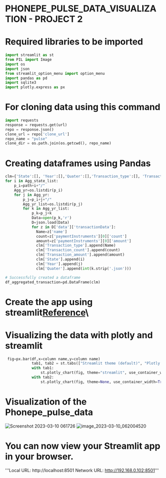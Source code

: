 # PHONEPE_PULSE_DATA_VISUALIZATION - PROJECT 2

# Required libraries to be imported
```python
import streamlit as st
from PIL import Image
import os
import json
from streamlit_option_menu import option_menu
import pandas as pd
import sqlite3
import plotly.express as px
```
# For cloning data using this command
```python
import requests
response = requests.get(url)
repo = response.json()
clone_url = repo['clone_url']
repo_name = "pulse"
clone_dir = os.path.join(os.getcwd(), repo_name)
```
# Creating dataframes using Pandas
```python
clm={'State':[], 'Year':[],'Quater':[],'Transaction_type':[], 'Transaction_count':[], 'Transaction_amount':[]}
for i in Agg_state_list:
    p_i=path+i+"/"
    Agg_yr=os.listdir(p_i)
    for j in Agg_yr:
        p_j=p_i+j+"/"
        Agg_yr_list=os.listdir(p_j)
        for k in Agg_yr_list:
            p_k=p_j+k
            Data=open(p_k,'r')
            D=json.load(Data)
            for z in D['data']['transactionData']:
              Name=z['name']
              count=z['paymentInstruments'][0]['count']
              amount=z['paymentInstruments'][0]['amount']
              clm['Transaction_type'].append(Name)
              clm['Transaction_count'].append(count)
              clm['Transaction_amount'].append(amount)
              clm['State'].append(i)
              clm['Year'].append(j)
              clm['Quater'].append(int(k.strip('.json')))

# Successfully created a dataframe
df_aggregated_transaction=pd.DataFrame(clm)
```
# Create the app using streamlit[Reference](https://docs.streamlit.io/library/api-reference)\
# Visualizing the data with plotly and streamlit
```python
 fig=px.bar(df,x=column name,y=column name)
            tab1, tab2 = st.tabs(["Streamlit theme (default)", "Plotly native theme"])
            with tab1:
                st.plotly_chart(fig, theme="streamlit", use_container_width=True)
            with tab2:
                st.plotly_chart(fig, theme=None, use_container_width=True)
```
# Visualization of the Phonepe_pulse_data
![Screenshot 2023-03-10 061726](https://user-images.githubusercontent.com/115634164/224194885-12a56621-1f6e-482d-9f16-74ecf3153ac9.png)
![image_2023-03-10_062004520](https://user-images.githubusercontent.com/115634164/224194931-5e181016-98c6-4262-8cb4-0ed17bc927dc.png)

# You can now view your Streamlit app in your browser.
'''Local URL: http://localhost:8501
  Network URL: http://192.168.0.102:8501'''
    


